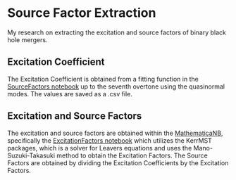 # Source Factor Extraction

My research on extracting the excitation and source factors of binary black hole mergers.

## Excitation Coefficient

The Excitation Coefficient is obtained from a fitting function in the [SourceFactors notebook](SourceFactors.ipynb) up to the seventh overtone using the quasinormal modes. The values are saved as a .csv file.

## Excitation and Source Factors

The excitation and source factors are obtained within the [MathematicaNB](MathematicaNB), specifically the [ExcitationFactors notebook](MathematicaNB/ExcitationFactors.nb) which utilizes the KerrMST packages, which is a solver for Leavers equations and uses the Mano-Suzuki-Takasuki method to obtain the Excitation Factors. The Source Factors are obtained by dividing the Excitation Coefficients by the Excitation Factors.
